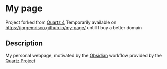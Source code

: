 # My page
Project forked from [Quartz 4](https://github.com/jackyzha0/quartz)
Temporarily available on https://jorgemrisco.github.io/my-page/ untill I buy a better domain

## Description

My personal webpage, motivated by the [Obsidian](https://obsidian.md/) workflow provided by the [Quartz Project](https://github.com/jackyzha0/quartz) 
